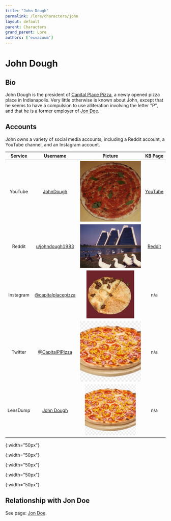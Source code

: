 ```yaml
---
title: "John Dough"
permalink: /lore/characters/john
layout: default
parent: Characters
grand_parent: Lore
authors: ['exvacuum']
---
```


# John Dough

## Bio

John Dough is the president of [Capital Place Pizza](../../lore/organizations/cppizza), a newly opened pizza place in Indianapolis. Very little otherwise is known about John, except that he seems to have a compulsion to use alliteration involving the letter "P", and that he is a former employer of [Jon Doe](../characters/jon).

## Accounts

John owns a variety of social media accounts, including a Reddit account, a YouTube channel, and an Instagram account.

| Service   | Username                                                                | Picture   | KB Page                        |
|:---------:|:-----------------------------------------------------------------------:|:---------:|:------------------------------:|
| YouTube   | [JohnDough](https://www.youtube.com/channel/UC0Ebq-NNBboBxy1fRrRj2cA)   | ![yt]     | [YouTube](../../youtube)       |
| Reddit    | [u/johndough1983](https://www.reddit.com/user/johndough1983/)           | ![reddit] | [Reddit](../../reddit)         |
| Instagram | [@capitalplacepizza](https://www.instagram.com/capitalplacepizza/)      | ![insta]  | n/a                            |
| Twitter   | [@CapitalPlPizza](https://twitter.com/CapitalPlPizza)                   | ![twtr]   | n/a                            |
| LensDump  | [John Dough](https://lensdump.com/capitalplpizza)                       | ![ldump]  | n/a                            |

[yt]:../../assets/img/unnamed.jpg
{:width="50px"}

[reddit]:../../assets/img/profileIcon_886yhcqde7c41.jpg
{:width="50px"}

[insta]:../../assets/img/instapp.jpg
{:width="50px"}

[twtr]:../../assets/img/w4gp6hvi_200x200.jpg
{:width="50px"}

[ldump]:../../assets/img/av_1574291103.jpg
{:width="50px"}

## Relationship with Jon Doe

See page: [Jon Doe](../characters/jon).
